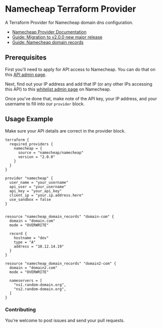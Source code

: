 # Namecheap Terraform Provider

A Terraform Provider for Namecheap domain dns configuration.

- [Namecheap Provider Documentation](https://registry.terraform.io/providers/namecheap/namecheap/latest/docs)
- [Guide: Migration to v2.0.0 new major release](https://registry.terraform.io/providers/namecheap/namecheap/latest/docs/guides/namecheap_provider_migration_v2.0.0)
- [Guide: Namecheap domain records](https://registry.terraform.io/providers/namecheap/namecheap/latest/docs/guides/namecheap_domain_records_guide)

## Prerequisites

First you'll need to apply for API access to Namecheap. You can do that on
this [API admin page](https://ap.www.namecheap.com/settings/tools/apiaccess/).

Next, find out your IP address and add that IP (or any other IPs accessing this API) to
this [whitelist admin page](https://ap.www.namecheap.com/settings/tools/apiaccess/whitelisted-ips) on Namecheap.

Once you've done that, make note of the API key, your IP address, and your username to fill into our `provider` block.

## Usage Example

Make sure your API details are correct in the provider block.

```hcl
terraform {
  required_providers {
    namecheap = {
      source = "namecheap/namecheap"
      version = "2.0.0"
    }
  }
}

provider "namecheap" {
  user_name = "your_username"
  api_user = "your_username"
  api_key = "your_api_key"
  client_ip = "your.ip.address.here"
  use_sandbox = false
}


resource "namecheap_domain_records" "domain-com" {
  domain = "domain.com"
  mode = "OVERWRITE"

  record {
    hostname = "dev"
    type = "A"
    address = "10.12.14.19"
  }
}

resource "namecheap_domain_records" "domain2-com" {
  domain = "domain2.com"
  mode = "OVERWRITE"

  nameservers = [
    "ns1.random-domain.org",
    "ns2.random-domain.org",
  ]
}
```

### Contributing

You're welcome to post issues and send your pull requests.
